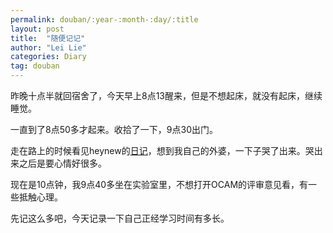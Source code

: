 ```yaml
---
permalink: douban/:year-:month-:day/:title
layout: post
title:  "随便记记"
author: "Lei Lie"
categories: Diary
tag: douban
---
```


昨晚十点半就回宿舍了，今天早上8点13醒来，但是不想起床，就没有起床，继续睡觉。

一直到了8点50多才起来。收拾了一下，9点30出门。

走在路上的时候看见heynew的[日记](https://www.douban.com/note/833886978/?_i=0749038oTKBiaN)，想到我自己的外婆，一下子哭了出来。哭出来之后是要心情好很多。

现在是10点钟，我9点40多坐在实验室里，不想打开OCAM的评审意见看，有一些抵触心理。

先记这么多吧，今天记录一下自己正经学习时间有多长。
